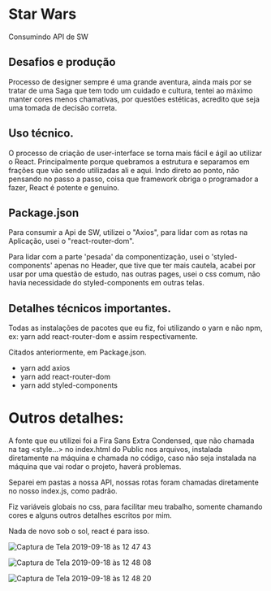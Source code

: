 # Star Wars 

Consumindo API de SW


## Desafios e produção
Processo de designer sempre é uma grande aventura, ainda mais por se tratar de uma Saga que tem todo um cuidado e cultura, tentei ao máximo manter cores menos chamativas, por questões estéticas, acredito que seja uma tomada de decisão correta.

## Uso técnico.

O processo de criação de user-interface se torna mais fácil e ágil ao utilizar o React. Principalmente porque quebramos a estrutura e separamos em frações que vão sendo utilizadas ali e aqui. Indo direto ao ponto, não pensando no passo a passo, coisa que framework obriga o programador a fazer, React é potente e genuino. 

## Package.json

Para consumir a Api de SW, utilizei o "Axios", para lidar com as rotas na Aplicação, usei o "react-router-dom". 

Para lidar com a parte 'pesada' da componentização, usei o 'styled-components' apenas no Header, que tive que ter mais cautela, acabei por usar por uma questão de estudo, nas outras pages, usei o css comum, não havia necessidade do styled-components em outras telas. 

## Detalhes técnicos importantes.

Todas as instalações de pacotes que eu fiz, foi utilizando o yarn e não npm, ex: yarn add react-router-dom e assim respectivamente.

Citados anteriormente, em Package.json.

 - yarn add axios
 - yarn add react-router-dom
 - yarn add styled-components

# Outros detalhes:

A fonte que eu utilizei foi a Fira Sans Extra Condensed, que não chamada na tag <style...> no index.html do Public nos arquivos, instalada diretamente na máquina e chamada no código, caso não seja instalada na máquina que vai rodar o projeto, haverá problemas.

Separei em pastas a nossa API, nossas rotas foram chamadas diretamente no nosso index.js, como padrão.

Fiz variáveis globais no css, para facilitar meu trabalho, somente chamando cores e alguns outros detalhes escritos por mim.

Nada de novo sob o sol, react é para isso.



![Captura de Tela 2019-09-18 às 12 47 43](https://user-images.githubusercontent.com/39891863/65164133-aee4af80-da12-11e9-80f1-f701fe91adfd.png)

![Captura de Tela 2019-09-18 às 12 48 08](https://user-images.githubusercontent.com/39891863/65164138-b0ae7300-da12-11e9-8352-2a8d3223079c.png)

![Captura de Tela 2019-09-18 às 12 48 20](https://user-images.githubusercontent.com/39891863/65164140-b1dfa000-da12-11e9-97c4-fdb3aa884ecd.png)
